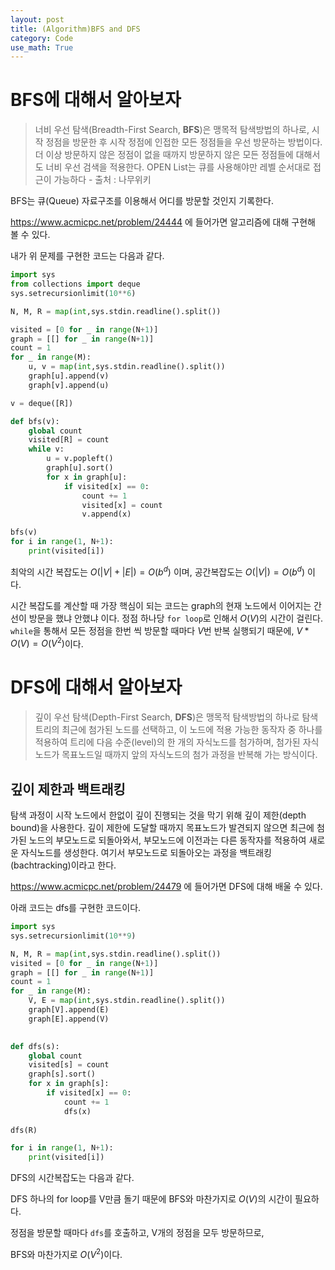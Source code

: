 ```yaml
---
layout: post
title: (Algorithm)BFS and DFS
category: Code
use_math: True
---
```


# BFS에 대해서 알아보자

> 너비 우선 탐색(Breadth-First Search, **BFS**)은 맹목적 탐색방법의 하나로, 시작 정점을 방문한 후 시작 정점에 인접한 모든 정점들을 우선 방문하는 방법이다. 더 이상 방문하지 않은 정점이 없을 때까지 방문하지 않은 모든 정점들에 대해서도 너비 우선 검색을 적용한다. OPEN List는 큐를 사용해야만 레벨 순서대로 접근이 가능하다 - 출처 : 나무위키

BFS는 큐(Queue) 자료구조를 이용해서 어디를 방문할 것인지 기록한다.

https://www.acmicpc.net/problem/24444 에 들어가면 알고리즘에 대해 구현해 볼 수 있다.

내가 위 문제를 구현한 코드는 다음과 같다.

```python
import sys
from collections import deque
sys.setrecursionlimit(10**6)

N, M, R = map(int,sys.stdin.readline().split())

visited = [0 for _ in range(N+1)]
graph = [[] for _ in range(N+1)]
count = 1
for _ in range(M):
    u, v = map(int,sys.stdin.readline().split())
    graph[u].append(v)
    graph[v].append(u)

v = deque([R])

def bfs(v):
    global count
    visited[R] = count
    while v:
        u = v.popleft()
        graph[u].sort()
        for x in graph[u]:
            if visited[x] == 0:
                count += 1
                visited[x] = count
                v.append(x)

bfs(v)
for i in range(1, N+1):
    print(visited[i])
```

최악의 시간 복잡도는 $O(|V| + |E|)=O(b^d)$ 이며,
공간복잡도는 $O(|V|)=O(b^d)$ 이다.

시간 복잡도를 계산할 때 가장 핵심이 되는 코드는 graph의 현재 노드에서 이어지는 간선이 방문을 했냐 안했냐 이다. 정점 하나당 `for loop`로 인해서 $O(V)$의 시간이 걸린다. `while`을 통해서 모든 정점을 한번 씩 방문할 때마다 $V$번 반복 실행되기 때문에, $V*O(V)=O(V^2)$이다.


# DFS에 대해서 알아보자

> 깊이 우선 탐색(Depth-First Search, **DFS**)은 맹목적 탐색방법의 하나로 탐색트리의 최근에 첨가된 노드를 선택하고, 이 노드에 적용 가능한 동작자 중 하나를 적용하여 트리에 다음 수준(level)의 한 개의 자식노드를 첨가하며, 첨가된 자식 노드가 목표노드일 때까지 앞의 자식노드의 첨가 과정을 반복해 가는 방식이다.

## 깊이 제한과 백트래킹

탐색 과정이 시작 노드에서 한없이 깊이 진행되는 것을 막기 위해 깊이 제한(depth bound)을 사용한다. 깊이 제한에 도달할 때까지 목표노드가 발견되지 않으면 최근에 첨가된 노드의 부모노드로 되돌아와서, 부모노드에 이전과는 다른 동작자를 적용하여 새로운 자식노드를 생성한다. 여기서 부모노드로 되돌아오는 과정을 백트래킹(bachtracking)이라고 한다.

https://www.acmicpc.net/problem/24479 에 들어가면 DFS에 대해 배울 수 있다.

아래 코드는 dfs를 구현한 코드이다.

```python
import sys
sys.setrecursionlimit(10**9)

N, M, R = map(int,sys.stdin.readline().split())
visited = [0 for _ in range(N+1)]
graph = [[] for _ in range(N+1)]
count = 1
for _ in range(M):
    V, E = map(int,sys.stdin.readline().split())
    graph[V].append(E)
    graph[E].append(V)
    

def dfs(s):
    global count
    visited[s] = count
    graph[s].sort()
    for x in graph[s]:
        if visited[x] == 0: 
            count += 1
            dfs(x)
        
dfs(R)

for i in range(1, N+1):
    print(visited[i])
```

DFS의 시간복잡도는 다음과 같다.

DFS 하나의 for loop를 V만큼 돌기 때문에 BFS와 마찬가지로 $O(V)$의 시간이 필요하다.

정점을 방문할 때마다 `dfs`를 호출하고, V개의 정점을 모두 방문하므로,

BFS와 마찬가지로 $O(V^2)$이다.


